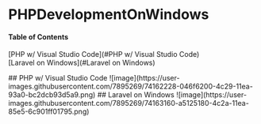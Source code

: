# PHPDevelopmentOnWindows

#### Table of Contents  
[PHP w/ Visual Studio Code](#PHP w/ Visual Studio Code)  
[Laravel on Windows](#Laravel on Windows)  

<a name="PHP w/ Visual Studio Code"/>
## PHP w/ Visual Studio Code
![image](https://user-images.githubusercontent.com/7895269/74162228-046f6200-4c29-11ea-93a0-bc2dcb93d5a9.png)

<a name="Laravel on Windows"/>
## Laravel on Windows
![image](https://user-images.githubusercontent.com/7895269/74163160-a5125180-4c2a-11ea-85e5-6c901ff01795.png)
